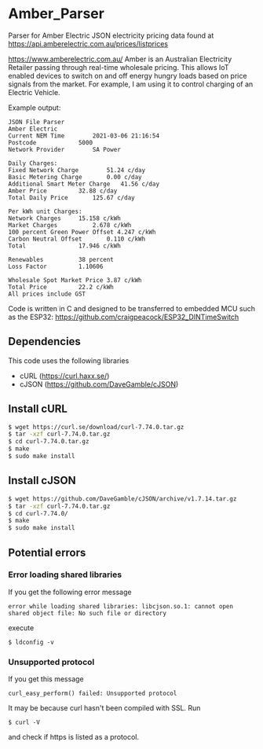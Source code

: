 # Amber_Parser
Parser for Amber Electric JSON electricity pricing data found at https://api.amberelectric.com.au/prices/listprices

https://www.amberelectric.com.au/ 
Amber is an Australian Electricity Retailer passing through real-time wholesale pricing. 
This allows IoT enabled devices to switch on and off energy hungry loads based on price signals from the market. For example, I am using it to control charging of an Electric Vehicle.

Example output:

```
JSON File Parser
Amber Electric
Current NEM Time 		2021-03-06 21:16:54
Postcode 			5000
Network Provider 		SA Power

Daily Charges:
Fixed Network Charge		51.24 c/day
Basic Metering Charge		0.00 c/day
Additional Smart Meter Charge	41.56 c/day
Amber Price			32.88 c/day
Total Daily Price		125.67 c/day

Per kWh unit Charges:
Network Charges		15.158 c/kWh
Market Charges			2.678 c/kWh
100 percent Green Power Offset 4.247 c/kWh
Carbon Neutral Offset		0.110 c/kWh
Total 				17.946 c/kWh

Renewables			38 percent
Loss Factor			1.10606

Wholesale Spot Market Price	3.87 c/kWh
Total Price			22.2 c/kWh
All prices include GST

```

Code is written in C and designed to be transferred to embedded MCU such as the ESP32:
https://github.com/craigpeacock/ESP32_DINTimeSwitch

## Dependencies
This code uses the following libraries
* cURL (https://curl.haxx.se/)
* cJSON (https://github.com/DaveGamble/cJSON)

## Install cURL
```sh
$ wget https://curl.se/download/curl-7.74.0.tar.gz
$ tar -xzf curl-7.74.0.tar.gz
$ cd curl-7.74.0.tar.gz
$ make
$ sudo make install
```
## Install cJSON
```sh
$ wget https://github.com/DaveGamble/cJSON/archive/v1.7.14.tar.gz
$ tar -xzf curl-7.74.0.tar.gz
$ cd curl-7.74.0/
$ make
$ sudo make install
```

## Potential errors
### Error loading shared libraries
If you get the following error message 
```
error while loading shared libraries: libcjson.so.1: cannot open shared object file: No such file or directory
```
execute
```
$ ldconfig -v
```
### Unsupported protocol
If you get this message
```
curl_easy_perform() failed: Unsupported protocol
```
It may be because curl hasn't been compiled with SSL. Run
```
$ curl -V
```
and check if https is listed as a protocol.

